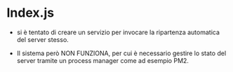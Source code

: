 # Index.js

- si è tentato di creare un servizio per invocare la ripartenza automatica del server stesso.

- Il sistema però NON FUNZIONA, per cui è necessario gestire lo stato del server tramite un process manager come ad esempio PM2.
